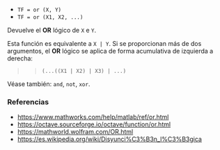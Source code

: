* `TF = or (X, Y)`
* `TF = or (X1, X2, ...)`

Devuelve el **OR** lógico de `X` e `Y`.

Esta función es equivalente a `X | Y`. Si se proporcionan más de dos argumentos, el **OR** lógico se aplica de forma acumulativa de izquierda a derecha:

>> `(...((X1 | X2) | X3) | ...)`

Véase también: `and`, `not`, `xor`.

### Referencias

* https://www.mathworks.com/help/matlab/ref/or.html
* https://octave.sourceforge.io/octave/function/or.html
* https://mathworld.wolfram.com/OR.html
* https://es.wikipedia.org/wiki/Disyunci%C3%B3n_l%C3%B3gica
